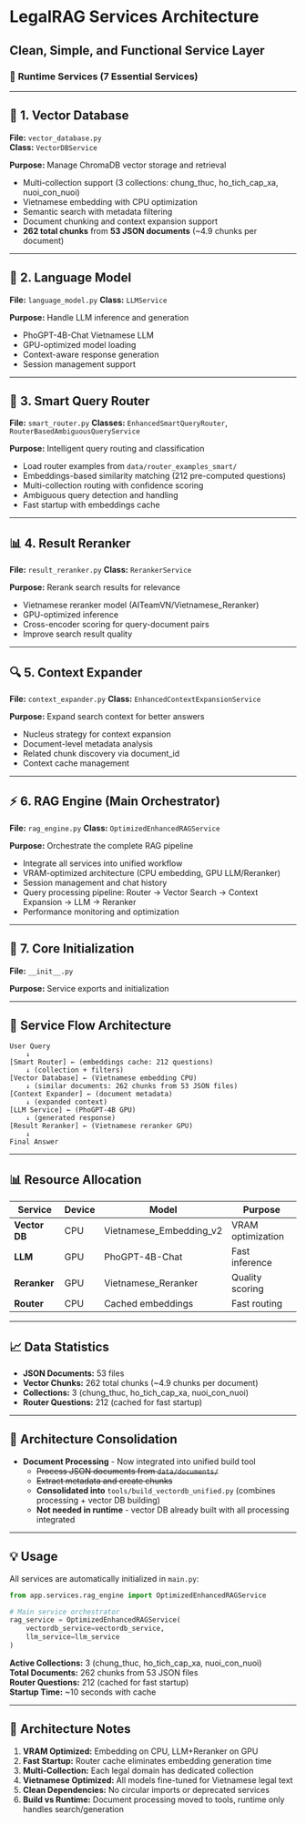 # LegalRAG Services Architecture

## Clean, Simple, and Functional Service Layer

### 🎯 **Runtime Services (7 Essential Services)**

---

## 💾 **1. Vector Database**

**File:** `vector_database.py`  
**Class:** `VectorDBService`

**Purpose:** Manage ChromaDB vector storage and retrieval

- Multi-collection support (3 collections: chung_thuc, ho_tich_cap_xa, nuoi_con_nuoi)
- Vietnamese embedding with CPU optimization
- Semantic search with metadata filtering
- Document chunking and context expansion support
- **262 total chunks** from **53 JSON documents** (~4.9 chunks per document)

---

## 🧠 **2. Language Model**

**File:** `language_model.py`
**Class:** `LLMService`

**Purpose:** Handle LLM inference and generation

- PhoGPT-4B-Chat Vietnamese LLM
- GPU-optimized model loading
- Context-aware response generation
- Session management support

---

## 🎯 **3. Smart Query Router**

**File:** `smart_router.py`
**Classes:** `EnhancedSmartQueryRouter`, `RouterBasedAmbiguousQueryService`

**Purpose:** Intelligent query routing and classification

- Load router examples from `data/router_examples_smart/`
- Embeddings-based similarity matching (212 pre-computed questions)
- Multi-collection routing with confidence scoring
- Ambiguous query detection and handling
- Fast startup with embeddings cache

---

## 📊 **4. Result Reranker**

**File:** `result_reranker.py`
**Class:** `RerankerService`

**Purpose:** Rerank search results for relevance

- Vietnamese reranker model (AITeamVN/Vietnamese_Reranker)
- GPU-optimized inference
- Cross-encoder scoring for query-document pairs
- Improve search result quality

---

## 🔍 **5. Context Expander**

**File:** `context_expander.py`
**Class:** `EnhancedContextExpansionService`

**Purpose:** Expand search context for better answers

- Nucleus strategy for context expansion
- Document-level metadata analysis
- Related chunk discovery via document_id
- Context cache management

---

## ⚡ **6. RAG Engine (Main Orchestrator)**

**File:** `rag_engine.py`
**Class:** `OptimizedEnhancedRAGService`

**Purpose:** Orchestrate the complete RAG pipeline

- Integrate all services into unified workflow
- VRAM-optimized architecture (CPU embedding, GPU LLM/Reranker)
- Session management and chat history
- Query processing pipeline: Router → Vector Search → Context Expansion → LLM → Reranker
- Performance monitoring and optimization

---

## 🔧 **7. Core Initialization**

**File:** `__init__.py`

**Purpose:** Service exports and initialization

---

## 🚀 **Service Flow Architecture**

```
User Query
    ↓
[Smart Router] ← (embeddings cache: 212 questions)
    ↓ (collection + filters)
[Vector Database] ← (Vietnamese embedding CPU)
    ↓ (similar documents: 262 chunks from 53 JSON files)
[Context Expander] ← (document metadata)
    ↓ (expanded context)
[LLM Service] ← (PhoGPT-4B GPU)
    ↓ (generated response)
[Result Reranker] ← (Vietnamese reranker GPU)
    ↓
Final Answer
```

---

## 📊 **Resource Allocation**

| Service       | Device | Model                   | Purpose           |
| ------------- | ------ | ----------------------- | ----------------- |
| **Vector DB** | CPU    | Vietnamese_Embedding_v2 | VRAM optimization |
| **LLM**       | GPU    | PhoGPT-4B-Chat          | Fast inference    |
| **Reranker**  | GPU    | Vietnamese_Reranker     | Quality scoring   |
| **Router**    | CPU    | Cached embeddings       | Fast routing      |

---

## 📈 **Data Statistics**

- **JSON Documents:** 53 files
- **Vector Chunks:** 262 total chunks (~4.9 chunks per document)
- **Collections:** 3 (chung_thuc, ho_tich_cap_xa, nuoi_con_nuoi)
- **Router Questions:** 212 (cached for fast startup)

---

## 🧹 **Architecture Consolidation**

- **Document Processing** - Now integrated into unified build tool
  - ~~Process JSON documents from `data/documents/`~~
  - ~~Extract metadata and create chunks~~
  - **Consolidated into** `tools/build_vectordb_unified.py` (combines processing + vector DB building)
  - **Not needed in runtime** - vector DB already built with all processing integrated

---

## 💡 **Usage**

All services are automatically initialized in `main.py`:

```python
from app.services.rag_engine import OptimizedEnhancedRAGService

# Main service orchestrator
rag_service = OptimizedEnhancedRAGService(
    vectordb_service=vectordb_service,
    llm_service=llm_service
)
```

**Active Collections:** 3 (chung_thuc, ho_tich_cap_xa, nuoi_con_nuoi)  
**Total Documents:** 262 chunks from 53 JSON files  
**Router Questions:** 212 (cached for fast startup)  
**Startup Time:** ~10 seconds with cache

---

## 🐛 **Architecture Notes**

1. **VRAM Optimized:** Embedding on CPU, LLM+Reranker on GPU
2. **Fast Startup:** Router cache eliminates embedding generation time
3. **Multi-Collection:** Each legal domain has dedicated collection
4. **Vietnamese Optimized:** All models fine-tuned for Vietnamese legal text
5. **Clean Dependencies:** No circular imports or deprecated services
6. **Build vs Runtime:** Document processing moved to tools, runtime only handles search/generation
